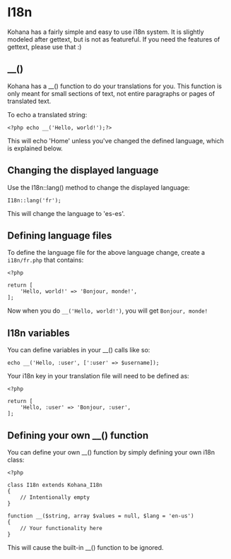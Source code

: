# I18n

Kohana has a fairly simple and easy to use i18n system. It is slightly modeled after gettext, but is not as featureful. If you need the features of gettext, please use that :)

## __()

Kohana has a __() function to do your translations for you. This function is only meant for small sections of text, not entire paragraphs or pages of translated text.

To echo a translated string:

    <?php echo __('Hello, world!');?>

This will echo 'Home' unless you've changed the defined language, which is explained below.

## Changing the displayed language

Use the I18n::lang() method to change the displayed language:

    I18n::lang('fr');

This will change the language to 'es-es'.

## Defining language files

To define the language file for the above language change, create a `i18n/fr.php` that contains:

    <?php

    return [
        'Hello, world!' => 'Bonjour, monde!',
    ];

Now when you do `__('Hello, world!')`, you will get `Bonjour, monde!`

## I18n variables

You can define variables in your __() calls like so:

    echo __('Hello, :user', [':user' => $username]);

Your i18n key in your translation file will need to be defined as:

    <?php

    return [
        'Hello, :user' => 'Bonjour, :user',
    ];

## Defining your own __() function

You can define your own __() function by simply defining your own i18n class:

    <?php

    class I18n extends Kohana_I18n
    {
        // Intentionally empty
    }

    function __($string, array $values = null, $lang = 'en-us')
    {
        // Your functionality here
    }

This will cause the built-in __() function to be ignored.